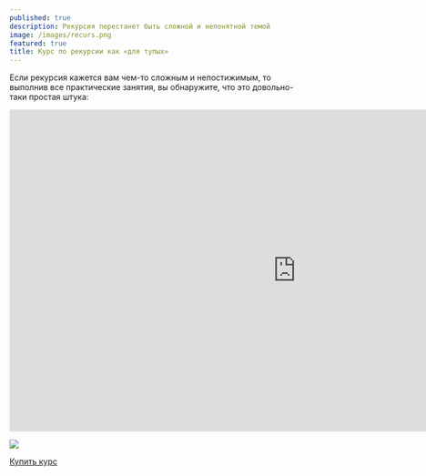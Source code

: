 ```yaml
---
published: true
description: Рекурсия перестанет быть сложной и непонятной темой
image: /images/recurs.png
featured: true
title: Курс по рекурсии как «для тупых»
---
```

Если рекурсия кажется вам чем-то сложным и непостижимым, то выполнив все практические занятия, вы обнаружите, что это довольно-таки простая штука:
<iframe width="1006" height="566" src="https://www.youtube.com/embed/dtYQ60afr94" title="Рекурсия в Python: как разобраться и научиться использовать? Бесплатное видео с курса" frameborder="0" allow="accelerometer; autoplay; clipboard-write; encrypted-media; gyroscope; picture-in-picture; web-share" referrerpolicy="strict-origin-when-cross-origin" allowfullscreen></iframe>

![]({{site.baseurl}}/images/recobloj.webp)

[Купить курс](https://app.lava.top/products/d08f3d56-5c85-4dd4-a89c-9bdb6caaa7b2)
